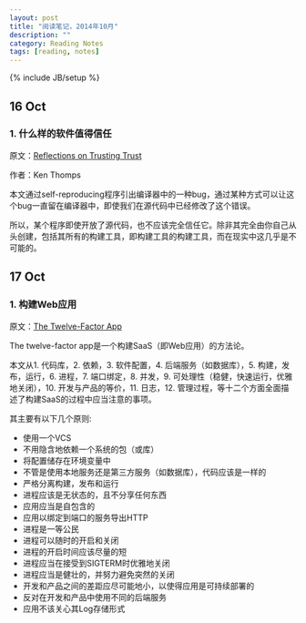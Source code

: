 ```yaml
---
layout: post
title: "阅读笔记，2014年10月"
description: ""
category: Reading Notes
tags: [reading, notes]
---
```

{% include JB/setup %}

## 16 Oct

### 1. 什么样的软件值得信任
原文：[Reflections on Trusting Trust](http://cm.bell-labs.com/who/ken/trust.html)

作者：Ken Thomps

本文通过self-reproducing程序引出编译器中的一种bug，通过某种方式可以让这个bug一直留在编译器中，即使我们在源代码中已经修改了这个错误。

所以，某个程序即使开放了源代码，也不应该完全信任它。除非其完全由你自己从头创建，包括其所有的构建工具，即构建工具的构建工具，而在现实中这几乎是不可能的。


## 17 Oct

### 1. 构建Web应用
原文：[The Twelve-Factor App](http://12factor.net/)

The twelve-factor app是一个构建SaaS（即Web应用）的方法论。

本文从1. 代码库，2. 依赖，3. 软件配置，4. 后端服务（如数据库），5. 构建，发布，运行，6. 进程，7. 端口绑定，8. 并发，9. 可处理性（稳健，快速运行，优雅地关闭），10. 开发与产品的等价，11. 日志，12. 管理过程，等十二个方面全面描述了构建SaaS的过程中应当注意的事项。

其主要有以下几个原则:

* 使用一个VCS
* 不用隐含地依赖一个系统的包（或库）
* 将配置储存在环境变量中
* 不管是使用本地服务还是第三方服务（如数据库），代码应该是一样的
* 严格分离构建，发布和运行
* 进程应该是无状态的，且不分享任何东西
* 应用应当是自包含的
* 应用以绑定到端口的服务导出HTTP
* 进程是一等公民
* 进程可以随时的开启和关闭
* 进程的开启时间应该尽量的短
* 进程应当在接受到SIGTERM时优雅地关闭
* 进程应当是健壮的，并努力避免突然的关闭
* 开发和产品之间的差距应尽可能地小，以使得应用是可持续部署的
* 反对在开发和产品中使用不同的后端服务
* 应用不该关心其Log存储形式
